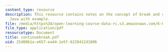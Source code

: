 ```yaml
---
content_type: resource
description: This resource contains notes on the concept of break and continue in
  Java with example.
file: /media/https%3A/open-learning-course-data-rc.s3.amazonaws.com/6-092-java-preparation-for-6-170-january-iap-2006/25d00b1ae657ea441e5f6228412d1806_continuebreak.pdf
file_type: application/pdf
resourcetype: Document
title: continuebreak.pdf
uid: 25d00b1a-e657-ea44-1e5f-6228412d1806
---
```

